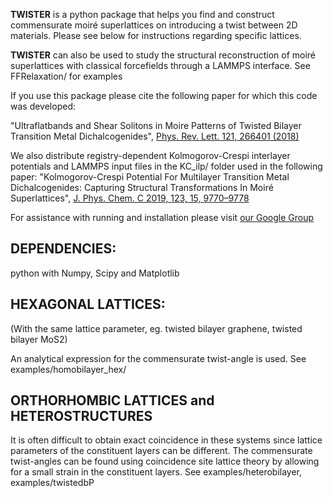 
**TWISTER** is a python package that helps you find and construct commensurate moiré superlattices on introducing a twist between 2D materials. Please see below for instructions regarding specific lattices. 

**TWISTER** can also be used to study the structural reconstruction of moiré superlattices with classical forcefields through a LAMMPS interface.
See FFRelaxation/ for examples

If you use this package please cite the following paper for which this code was developed:

"Ultraflatbands and Shear Solitons in Moire Patterns of Twisted Bilayer Transition Metal Dichalcogenides", [Phys. Rev. Lett. 121, 266401 (2018)](https://journals.aps.org/prl/abstract/10.1103/PhysRevLett.121.266401) 

We also distribute registry-dependent Kolmogorov-Crespi interlayer potentials and LAMMPS input files in the KC_ilp/ folder used in the following paper:
"Kolmogorov-Crespi Potential For Multilayer Transition Metal Dichalcogenides: Capturing Structural Transformations In Moiré Superlattices", [J. Phys. Chem. C 2019, 123, 15, 9770–9778](https://pubs.acs.org/doi/abs/10.1021/acs.jpcc.8b10392)


For assistance with running and installation please visit [our Google Group](https://groups.google.com/g/twister-help)


## DEPENDENCIES:

python with Numpy, Scipy and Matplotlib


## HEXAGONAL LATTICES:

(With the same lattice parameter, eg. twisted bilayer graphene, 
twisted bilayer MoS2)

An analytical expression for the commensurate twist-angle 
is used. See examples/homobilayer_hex/


## ORTHORHOMBIC LATTICES and HETEROSTRUCTURES

It is often difficult to obtain exact coincidence in these systems
since lattice parameters of the constituent layers can be different. 
The commensurate twist-angles can be found using coincidence site lattice 
theory by allowing for a small strain in the constituent layers. 
See examples/heterobilayer, examples/twistedbP

